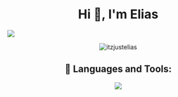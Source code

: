 <h1 align="center">Hi 👋, I'm Elias</h1>

<p><img align="center" src="https://i.imgur.com/mVD4Iu8.png"></p>

<p align="center"> <img src="https://komarev.com/ghpvc/?username=itzjustelias&label=Profile%20views&color=0e75b6&style=flat" alt="itzjustelias" /> </p>
<h2 align="center">📖 Languages and Tools:</h2>
<p align="center">
  <a align="center" href="https://skillicons.dev">
    <img align="center" src="https://skillicons.dev/icons?i=bash,blender,deno,eclipse,github,gradle,idea,java,nodejs,kali,py,ts,unreal,vscode" />
  </a>
</p>

<!--<h2 align="center">🎯 My Stats</h2>
<p align="center"> <a href="https://github.com/ryo-ma/github-profile-trophy"><img src="https://github-profile-trophy.vercel.app/?username=itzjustelias&theme=radical" alt="itzjustelias" /></a> </p>
<p align="center"><img align="center" src="https://github-readme-stats.vercel.app/api/top-langs?username=itzjustelias&show_icons=true&theme=radical&locale=en&layout=compact" alt="itzjustelias" /></p>
-->
